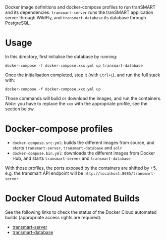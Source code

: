 Docker image definitions and docker-compose profiles to run tranSMART and its dependencies.
`transmart-server` runs the tranSMART application server through WildFly, and `transmart-database` its database through PostgreSQL.

# Usage
In this directory, first initialise the database by running:
```
docker-compose -f docker-compose.xxx.yml up transmart-database
```

Once the initialisation completed, stop it (with `Ctrl+C`), and run the full stack with:
```
docker-compose -f docker-compose.xxx.yml up
```

Those commands will build or download the images, and run the containers.
*Note*: you have to replace the `xxx` with the appropriate profile, see the section below.

# Docker-compose profiles
* `docker-compose.src.yml`: builds the different images from source, and starts `transmart-server`, `transmart-database` and `solr`
* `docker-compose.bin.yml`: downloads the different images from Docker Hub, and starts `transmart-server` and `transmart-database`

With those profiles, the ports exposed by the containers are shifted by +5, e.g. the transmart API endpoint will be `http://localhost:8085/transmart-server`.

# Docker Cloud Automated Builds
See the following links to check the status of the Docker Cloud automated builds (appropriate access rights are required):
* [transmart-server](https://cloud.docker.com/swarm/thehyve/repository/docker/thehyve/transmart-core/builds)
* [transmart-database](https://cloud.docker.com/swarm/thehyve/repository/docker/thehyve/transmart-database/builds)
